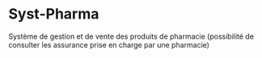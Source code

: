 # Syst-Pharma
Système de gestion et de vente des produits de pharmacie (possibilité de consulter les assurance prise en charge par une pharmacie)
